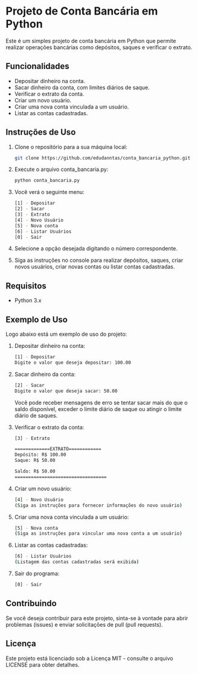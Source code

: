 
# Projeto de Conta Bancária em Python

Este é um simples projeto de conta bancária em Python que permite realizar operações bancárias como depósitos, saques e verificar o extrato.


## Funcionalidades

- Depositar dinheiro na conta.
- Sacar dinheiro da conta, com limites diários de saque.
- Verificar o extrato da conta.
- Criar um novo usuário.
- Criar uma nova conta vinculada a um usuário.
- Listar as contas cadastradas.


## Instruções de Uso

1. Clone o repositório para a sua máquina local:

   ```bash
   git clone https://github.com/edudanntas/conta_bancaria_python.git
   ```

2. Execute o arquivo conta_bancaria.py:

    ```bash
    python conta_bancaria.py
    ```

3. Você verá o seguinte menu:
    ```bash
    [1] - Depositar
    [2] - Sacar
    [3] - Extrato
    [4] - Novo Usuário
    [5] - Nova conta
    [6] - Listar Usuários
    [0] - Sair
    ```

4. Selecione a opção desejada digitando o número correspondente.

5. Siga as instruções no console para realizar depósitos, saques, criar novos usuários, criar novas contas ou listar contas cadastradas.

    
## Requisitos

- Python 3.x

## Exemplo de Uso

Logo abaixo está um exemplo de uso do projeto:

1. Depositar dinheiro na conta:
    ```bash
    [1] - Depositar
    Digite o valor que deseja depositar: 100.00
    ```
2. Sacar dinheiro da conta:
    ```bash
    [2] - Sacar
    Digite o valor que deseja sacar: 50.00

    ```
    Você pode receber mensagens de erro se tentar sacar mais do que o saldo disponível, exceder o limite diário de saque ou atingir o limite diário de saques.

3. Verificar o extrato da conta:
    ```bash
    [3] - Extrato

    =============EXTRATO============
    Depósito: R$ 100.00
    Saque: R$ 50.00

    Saldo: R$ 50.00
    ==================================
    ```

4. Criar um novo usuário:
    ```bash
    [4] - Novo Usuário
    (Siga as instruções para fornecer informações do novo usuário)
    ```

5. Criar uma nova conta vinculada a um usuário:
    ```bash
    [5] - Nova conta
    (Siga as instruções para vincular uma nova conta a um usuário)
    ```

6. Listar as contas cadastradas:
    ```bash
    [6] - Listar Usuários
    (Listagem das contas cadastradas será exibida)
    ```

7. Sair do programa:
    ```bash
    [0] - Sair
    ```

## Contribuindo

Se você deseja contribuir para este projeto, sinta-se à vontade para abrir problemas (issues) e enviar solicitações de pull (pull requests).


## Licença

Este projeto está licenciado sob a Licença MIT - consulte o arquivo LICENSE para obter detalhes.

